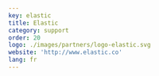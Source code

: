 ```yaml
---
key: elastic
title: Elastic
category: support
order: 20
logo: ./images/partners/logo-elastic.svg
website: 'http://www.elastic.co'
lang: fr
---
```

